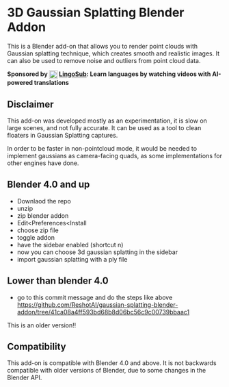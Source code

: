 # 3D Gaussian Splatting Blender Addon
This is a Blender add-on that allows you to render point clouds with Gaussian splatting technique, which creates smooth and realistic images. It can also be used to remove noise and outliers from point cloud data.

**Sponsored by <img src="https://www.lingosub.com/icon.svg" height=20 width=20 style="vertical-align: middle;"/> [LingoSub](https://www.lingosub.com): Learn languages by watching videos with AI-powered translations**

## Disclaimer
This add-on was developed mostly as an experimentation, it is slow on large scenes, and not fully accurate. It can be used as a tool to clean floaters in Gaussian Splatting captures.

In order to be faster in non-pointcloud mode, it would be needed to implement gaussians as camera-facing quads, as some implementations for other engines have done.

## Blender 4.0 and up
- Downlaod the repo
- unzip
- zip blender addon
- Edit<Preferences<Install
- choose zip file
- toggle addon
- have the sidebar enabled (shortcut n)
- now you can choose 3d gaussian splatting in the sidebar
- import gaussian splatting with a ply file

## Lower than blender 4.0
- go to this commit message and do the steps like above https://github.com/ReshotAI/gaussian-splatting-blender-addon/tree/41ca08a4ff593bd68b8d06bc56c9c00739bbaac1

This is an older version!!

## Compatibility

This add-on is compatible with Blender 4.0 and above. It is not backwards compatible with older versions of Blender, due to some changes in the Blender API.
